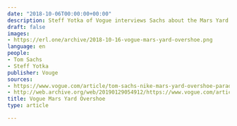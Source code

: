 ```yaml
---
date: "2018-10-06T00:00:00+00:00"
description: Steff Yotka of Vogue interviews Sachs about the Mars Yard Overshoe and the film Paradox Bullets.
draft: false
images:
- https://erl.one/archive/2018-10-16-vogue-mars-yard-overshoe.png
language: en
people:
- Tom Sachs
- Steff Yotka
publisher: Vouge
sources:
- https://www.vogue.com/article/tom-sachs-nike-mars-yard-overshoe-paradox-bullets
- http://web.archive.org/web/20190129054912/https://www.vogue.com/article/tom-sachs-nike-mars-yard-overshoe-paradox-bullets
title: Vogue Mars Yard Overshoe
type: article

---
```

